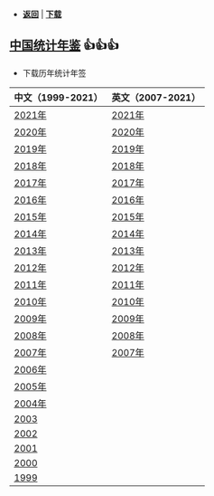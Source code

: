 -  [**返回**](../README.md)  | [**下载**](./data.md)  
## [中国统计年鉴](http://www.stats.gov.cn/tjsj/ndsj/) :+1::+1::+1:
- 下载历年统计年签

|中文（1999-2021）|英文（2007-2021）|
|:----|:----|
|[2021年](http://www.stats.gov.cn/tjsj/ndsj/2021/indexch.htm)|[2021年](http://www.stats.gov.cn/tjsj/ndsj/2021/indexeh.htm)
|[2020年](http://www.stats.gov.cn/tjsj/ndsj/2020/indexch.htm)|[2020年](http://www.stats.gov.cn/tjsj/ndsj/2020/indexeh.htm)
|[2019年](http://www.stats.gov.cn/tjsj/ndsj/2019/indexch.htm)|[2019年](http://www.stats.gov.cn/tjsj/ndsj/2019/indexeh.htm)
|[2018年](http://www.stats.gov.cn/tjsj/ndsj/2018/indexch.htm)|[2018年](http://www.stats.gov.cn/tjsj/ndsj/2018/indexeh.htm)
|[2017年](http://www.stats.gov.cn/tjsj/ndsj/2017/indexch.htm)|[2017年](http://www.stats.gov.cn/tjsj/ndsj/2017/indexeh.htm)
|[2016年](http://www.stats.gov.cn/tjsj/ndsj/2016/indexch.htm)|[2016年](http://www.stats.gov.cn/tjsj/ndsj/2016/indexeh.htm)
|[2015年](http://www.stats.gov.cn/tjsj/ndsj/2015/indexch.htm)|[2015年](http://www.stats.gov.cn/tjsj/ndsj/2015/indexeh.htm)
|[2014年](http://www.stats.gov.cn/tjsj/ndsj/2014/indexch.htm)|[2014年](http://www.stats.gov.cn/tjsj/ndsj/2014/indexeh.htm)
|[2013年](http://www.stats.gov.cn/tjsj/ndsj/2013/indexch.htm)|[2013年](http://www.stats.gov.cn/tjsj/ndsj/2013/indexeh.htm)
|[2012年](http://www.stats.gov.cn/tjsj/ndsj/2012/indexch.htm)|[2012年](http://www.stats.gov.cn/tjsj/ndsj/2012/indexeh.htm)
|[2011年](http://www.stats.gov.cn/tjsj/ndsj/2011/indexch.htm)|[2011年](http://www.stats.gov.cn/tjsj/ndsj/2011/indexeh.htm)
|[2010年](http://www.stats.gov.cn/tjsj/ndsj/2010/indexch.htm)|[2010年](http://www.stats.gov.cn/tjsj/ndsj/2010/indexeh.htm)
|[2009年](http://www.stats.gov.cn/tjsj/ndsj/2009/indexch.htm)|[2009年](http://www.stats.gov.cn/tjsj/ndsj/2009/indexeh.htm)
|[2008年](http://www.stats.gov.cn/tjsj/ndsj/2008/indexch.htm)|[2008年](http://www.stats.gov.cn/tjsj/ndsj/2008/indexeh.htm)
|[2007年](http://www.stats.gov.cn/tjsj/ndsj/2007/indexch.htm)|[2007年](http://www.stats.gov.cn/tjsj/ndsj/2007/indexeh.htm)
|[2006年](http://www.stats.gov.cn/tjsj/ndsj/2006/indexch.htm)|
|[2005年](http://www.stats.gov.cn/tjsj/ndsj/2005/indexch.htm)|
|[2004年](http://www.stats.gov.cn/tjsj/ndsj/yb2004-c/indexch.htm)|
|[2003](http://www.stats.gov.cn/tjsj/ndsj/yearbook2003_c.pdf)|
|[2002](http://www.stats.gov.cn/yearbook2001/indexC.htm)|
|[2001](http://www.stats.gov.cn/tjsj/ndsj/2001c/mulu.htm)|
|[2000](http://www.stats.gov.cn/tjsj/ndsj/zgnj/mulu.html)|
|[1999](http://www.stats.gov.cn/yearbook/indexC.htm)|
